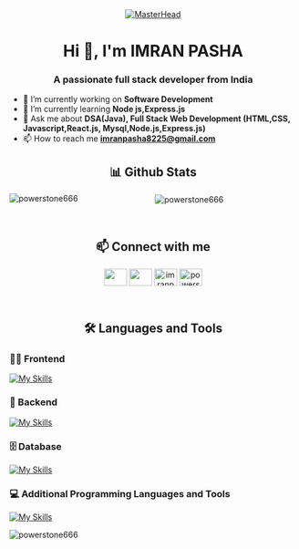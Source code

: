 <div align="center">
  <a href="https://powertsone666.io">
    <img src="https://developers.giphy.com/branch/master/static/api-c99e353f761d318322c853c03ebcf21b.gif" alt="MasterHead" />
  </a>
</div>

<h1 align="center">Hi 👋, I'm IMRAN PASHA</h1>

<h3 align="center">A passionate full stack developer from India</h3>

- 🔭 I’m currently working on **Software Development**  
- 🌱 I’m currently learning **Node
js,Express.js**
- 💬 Ask me about **DSA(Java), Full Stack Web Development (HTML,CSS, Javascript,React.js, Mysql,Node.js,Express.js)**
- 📫 How to reach me **imranpasha8225@gmail.com**  


<h2 align="center">📊 Github Stats</h2>

<div align = "center">
<p>
  <img
    align="left"
    src="https://github-readme-stats.vercel.app/api/top-langs?username=powerstone666&show_icons=true&locale=en&layout=compact"
    alt="powerstone666"
  />
</p>

<p>
  &nbsp;<img
    align="center"
    src="https://github-readme-stats.vercel.app/api?username=powerstone666&show_icons=true&locale=en"
    alt="powerstone666"
  />
</p>
</div> 
<br/>
<div align="center">
<h2>📫 Connect with me</h2>

<p align="left">
  
  <a href="https://linkedin.com/in/imranpasha636" target="blank"
    ><img
      align="center"
      src="https://raw.githubusercontent.com/rahuldkjain/github-profile-readme-generator/master/src/images/icons/Social/linked-in-alt.svg"
      alt=""
      height="30"
      width="40"
  /></a>
  <a href="https://instagram.com/@_imran___pasha_" target="blank"
    ><img
      align="center"
      src="https://raw.githubusercontent.com/rahuldkjain/github-profile-readme-generator/master/src/images/icons/Social/instagram.svg"
      alt=""
      height="30"
      width="40"
  /></a>
  <a href="https://www.hackerrank.com/imranpasha8225" target="blank"
    ><img
      align="center"
      src="https://raw.githubusercontent.com/rahuldkjain/github-profile-readme-generator/master/src/images/icons/Social/hackerrank.svg"
      alt="imranpasha8225"
      height="30"
      width="40"
  /></a>
  <a href="https://www.leetcode.com/powerstone666" target="blank"
    ><img
      align="center"
      src="https://raw.githubusercontent.com/rahuldkjain/github-profile-readme-generator/master/src/images/icons/Social/leet-code.svg"
      alt="powerstone666"
      height="30"
      width="40"
  /></a>
</p> 
</div>
<br/>
<h2 align="center">🛠️ Languages and Tools</h2>


<h3 align="left">🏄‍♂️ Frontend</h3>

[![My Skills](https://skillicons.dev/icons?i=html,css,js,react,bootstrap,vite)](https://skillicons.dev)

<h3 align="left">🧰 Backend</h3>

[![My Skills](https://skillicons.dev/icons?i=nodejs,express,firebase)](https://skillicons.dev)

<h3 align="left">🗄️ Database</h3>

[![My Skills](https://skillicons.dev/icons?i=mongodb,mysql,couchdb)](https://skillicons.dev)

<h3 align="left"> 💻 Additional Programming Languages and Tools</h3>

[![My Skills](https://skillicons.dev/icons?i=java,python,c,git,github,linux,postman)](https://skillicons.dev)


<p><img align="center" src="https://github-readme-streak-stats.herokuapp.com/?user=powerstone666&" alt="powerstone666" /></p>

